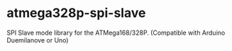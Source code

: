 # atmega328p-spi-slave
SPI Slave mode library for the ATMega168/328P. (Compatible with Arduino Duemilanove or Uno)
